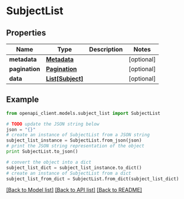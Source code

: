 # SubjectList


## Properties
Name | Type | Description | Notes
------------ | ------------- | ------------- | -------------
**metadata** | [**Metadata**](Metadata.md) |  | [optional] 
**pagination** | [**Pagination**](Pagination.md) |  | [optional] 
**data** | [**List[Subject]**](Subject.md) |  | [optional] 

## Example

```python
from openapi_client.models.subject_list import SubjectList

# TODO update the JSON string below
json = "{}"
# create an instance of SubjectList from a JSON string
subject_list_instance = SubjectList.from_json(json)
# print the JSON string representation of the object
print SubjectList.to_json()

# convert the object into a dict
subject_list_dict = subject_list_instance.to_dict()
# create an instance of SubjectList from a dict
subject_list_from_dict = SubjectList.from_dict(subject_list_dict)
```
[[Back to Model list]](../README.md#documentation-for-models) [[Back to API list]](../README.md#documentation-for-api-endpoints) [[Back to README]](../README.md)


